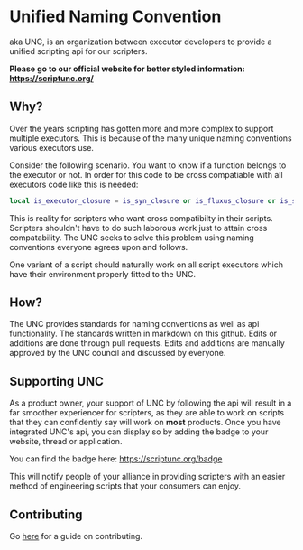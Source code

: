 # Unified Naming Convention
aka UNC, is an organization between executor developers to provide a unified scripting api for our scripters.

**Please go to our official website for better styled information: https://scriptunc.org/**

## Why?
Over the years scripting has gotten more and more complex to support multiple executors. This is because of the many unique naming conventions various executors use.

Consider the following scenario. You want to know if a function belongs to the executor or not. In order for this code to be cross compatiable with all executors code like this is needed:
```lua
local is_executor_closure = is_syn_closure or is_fluxus_closure or is_sentinel_closure or is_krnl_closure or is_proto_closure or is_calamari_closure or is_electron_closure or is_elysian_closure
```
This is reality for scripters who want cross compatibilty in their scripts. Scripters shouldn't have to do such laborous work just to attain cross compatability. The UNC seeks to solve this problem using naming conventions everyone agrees upon and follows.

One variant of a script should naturally work on all script executors which have their environment properly fitted to the UNC. 

## How?
The UNC provides standards for naming conventions as well as api functionality. The standards written in  markdown on this github. Edits or additions are done through pull requests. Edits and additions are manually approved by the UNC council and discussed by everyone.

## Supporting UNC
As a product owner, your support of UNC by following the api will result in a far smoother experiencer for scripters, as they are able to work on scripts that they can confidently say will work on **most** products. Once you have integrated UNC's api, you can display so by adding the badge to your website, thread or application.

You can find the badge here: https://scriptunc.org/badge

This will notify people of your alliance in providing scripters with an easier method of engineering scripts that your consumers can enjoy.

## Contributing
Go [here](CONTRIBUTING.md) for a guide on contributing.
